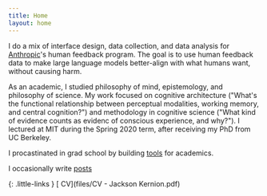 ```yaml
---
title: Home
layout: home
---
```


I do a mix of interface design, data collection, and data analysis for [Anthropic](https://www.anthropic.com)'s human feedback program. The goal is to use human feedback data to make large language models better-align with what humans want, without causing harm.

As an academic, I studied philosophy of mind, epistemology, and philosophy of science. My work focused on cognitive architecture ("What's the functional relationship between perceptual modalities, working memory, and central cognition?") and methodology in cognitive science ("What kind of evidence counts as evidenc of conscious experience, and why?"). I lectured at MIT during the Spring 2020 term, after receiving my PhD from UC Berkeley.

I procastinated in grad school by building [tools](/tools) for academics.

I occasionally write [posts](posts/I-Blew-The-Whistle-On-John-Searle.html)

{: .little-links }
[<i class="fa fa-file-o" aria-hidden="true"></i> CV](files/CV - Jackson Kernion.pdf)

<!-- 

Later...
- "Some things I imagine a visitor to the website might want to know about me:"
	- I grew up in Pittsburgh, PA, where I ran cross country and sang in musicals at a giant suburban public high school.
	- I went to Harvard for undergrad, where I graduated in 2012 with a philosophy degree in the interdisciplinary Mind, Brain, and Behavior program.
		- In addition to leading that program's undergrad extracurricular organization (HSMBB) ...
		- "I have a background in software engineering..."
		- Acting/ a capella
		- (Met my future wife)
	- After sophomore year, I traveled through Nepal 
- Hobbies/interests?
- "I graduated from Harvard in 2012 with MBB degree
- "I have a background in software engineering..."

-->
